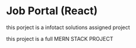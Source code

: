 # Job Portal (React)
this porject is a infotact solutions assigned project 

this project is a full MERN STACK PROJECT 
